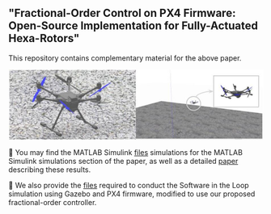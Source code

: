 ## "Fractional-Order Control on PX4 Firmware: Open-Source Implementation for Fully-Actuated Hexa-Rotors"
This repository contains complementary material for the above paper.

![example](https://github.com/andresmr13/Hexarotor_fractional_control_for_PX4/blob/main/cover.jpg)

:open_file_folder: You may find the MATLAB Simulink [files](https://github.com/andresmr13/Hexarotor_fractional_control_for_PX4/tree/main/MATLAB_files) simulations for the MATLAB Simulink simulations section of the paper, as well as a detailed [paper](https://github.com/andresmr13/Hexarotor_fractional_control_for_PX4/blob/ebdc6eedd3ebf38e8ed9e760a6bd0a4771d149c0/MATLAB_files/TAES_2024_Flores.pdf) describing these results.

:open_file_folder: We also provide the [files](https://github.com/andresmr13/Hexarotor_fractional_control_for_PX4/tree/main/PX4_firmware_files) required to conduct the Software in the Loop simulation using Gazebo and PX4 firmware, modified to use our proposed fractional-order controller.


